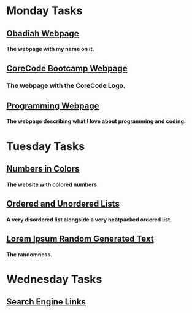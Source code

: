 # Monday Tasks

## [**Obadiah Webpage**](https://github.com/airt10/Code-Coder/tree/main/src/technologies/2022/week%208/Abdias_Webpage)

#### The webpage with my name on it.

## [**CoreCode Bootcamp Webpage**](https://github.com/airt10/Code-Coder/tree/main/src/technologies/2022/week%208/Core_Code_Webpage)

### The webpage with the CoreCode Logo.

## [**Programming Webpage**](https://github.com/airt10/Code-Coder/tree/main/src/technologies/2022/week%208/Programming_Webpage)

#### The webpage describing what I love about programming and coding.

# Tuesday Tasks

## [**Numbers in Colors**](https://github.com/airt10/Code-Coder/tree/main/src/technologies/2022/week%208/Numbers)

#### The website with colored numbers.

## [**Ordered and Unordered Lists**](https://github.com/airt10/Code-Coder/tree/main/src/technologies/2022/week%208/List%20Webpage)

#### A very disordered list alongside a very neatpacked ordered list.

## [**Lorem Ipsum Random Generated Text**](https://github.com/airt10/Code-Coder/tree/main/src/technologies/2022/week%208/Lorem)

#### The randomness.

# Wednesday Tasks

## [Search Engine Links](https://github.com/abdiastenas/Code-Coder/tree/main/src/technologies/2022/week%208/Search%20Engines)
